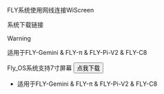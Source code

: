 FLY系统使用网线连接WiScreen

系统下载链接

>[!Warning]
>
>适用于FLY-Gemini & FLY-π & FLY-Pi-V2 & FLY-C8

 Fly_OS系统支持7寸屏幕  <button onclick="window.location.href='https://cdn.mellow.klipper.cn/IMG/Beta/Fly_OS%E7%B3%BB%E7%BB%9F%E6%94%AF%E6%8C%817%E5%AF%B8%E5%B1%8F%E5%B9%95.img.xz'">点我下载</button>

* 适用于FLY-Gemini & FLY-π & FLY-Pi-V2 & FLY-C8
